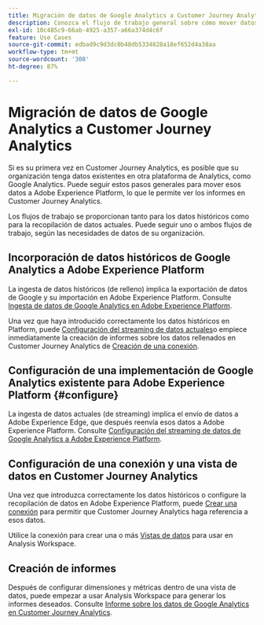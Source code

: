 ```yaml
---
title: Migración de datos de Google Analytics a Customer Journey Analytics
description: Conozca el flujo de trabajo general sobre cómo mover datos de Google Analytics a Adobe Experience Platform y ver informes en Customer Journey Analytics.
exl-id: 10c485c9-66ab-4925-a357-a66a374d4c6f
feature: Use Cases
source-git-commit: edbad9c9d3dc0b48db5334828a18ef652d4a38aa
workflow-type: tm+mt
source-wordcount: '308'
ht-degree: 87%

---
```


# Migración de datos de Google Analytics a Customer Journey Analytics

Si es su primera vez en Customer Journey Analytics, es posible que su organización tenga datos existentes en otra plataforma de Analytics, como Google Analytics. Puede seguir estos pasos generales para mover esos datos a Adobe Experience Platform, lo que le permite ver los informes en Customer Journey Analytics.

Los flujos de trabajo se proporcionan tanto para los datos históricos como para la recopilación de datos actuales. Puede seguir uno o ambos flujos de trabajo, según las necesidades de datos de su organización.

## Incorporación de datos históricos de Google Analytics a Adobe Experience Platform

La ingesta de datos históricos (de relleno) implica la exportación de datos de Google y su importación en Adobe Experience Platform. Consulte [Ingesta de datos de Google Analytics en Adobe Experience Platform](backfill.md).

Una vez que haya introducido correctamente los datos históricos en Platform, puede [Configuración del streaming de datos actuales](streaming.md)o empiece inmediatamente la creación de informes sobre los datos rellenados en Customer Journey Analytics de [Creación de una conexión](/help/connections/create-connection.md).

## Configuración de una implementación de Google Analytics existente para Adobe Experience Platform {#configure}

La ingesta de datos actuales (de streaming) implica el envío de datos a Adobe Experience Edge, que después reenvía esos datos a Adobe Experience Platform. Consulte [Configuración del streaming de datos de Google Analytics a Adobe Experience Platform](streaming.md).

## Configuración de una conexión y una vista de datos en Customer Journey Analytics

Una vez que introduzca correctamente los datos históricos o configure la recopilación de datos en Adobe Experience Platform, puede [Crear una conexión](/help/connections/create-connection.md) para permitir que Customer Journey Analytics haga referencia a esos datos.

Utilice la conexión para crear una o más [Vistas de datos](/help/data-views/create-dataview.md) para usar en Analysis Workspace.

## Creación de informes

Después de configurar dimensiones y métricas dentro de una vista de datos, puede empezar a usar Analysis Workspace para generar los informes deseados. Consulte [Informe sobre los datos de Google Analytics en Customer Journey Analytics](report.md).

